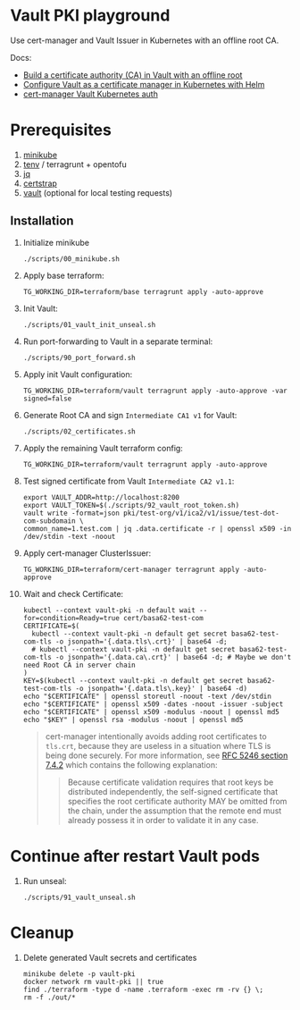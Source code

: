 # Vault PKI playground
Use cert-manager and Vault Issuer in Kubernetes with an offline root CA.

Docs:
- [Build a certificate authority (CA) in Vault with an offline root](https://developer.hashicorp.com/vault/tutorials/pki/pki-engine-external-ca)
- [Configure Vault as a certificate manager in Kubernetes with Helm](https://developer.hashicorp.com/vault/tutorials/archive/kubernetes-cert-manager)
- [cert-manager Vault Kubernetes auth](https://cert-manager.io/docs/configuration/vault/#option-2-vault-authentication-method-use-kubernetes-auth)

# Prerequisites

1. [minikube](https://minikube.sigs.k8s.io/docs/start/)
2. [tenv](https://github.com/tofuutils/tenv?tab=readme-ov-file#automatic-installation) / terragrunt + opentofu
4. [jq](https://jqlang.org/download/)
5. [certstrap](https://formulae.brew.sh/formula/certstrap)
6. [vault](https://developer.hashicorp.com/vault/tutorials/get-started/install-binary#install-vault) (optional for local testing requests)

## Installation

1. Initialize minikube
   ```shell
   ./scripts/00_minikube.sh
   ```

1. Apply base terraform:
   ```shell
   TG_WORKING_DIR=terraform/base terragrunt apply -auto-approve
   ```

1. Init Vault:
   ```shell
   ./scripts/01_vault_init_unseal.sh
   ```

1. Run port-forwarding to Vault in a separate terminal:
   ```shell
   ./scripts/90_port_forward.sh
   ```

1. Apply init Vault configuration:
   ```shell
   TG_WORKING_DIR=terraform/vault terragrunt apply -auto-approve -var signed=false
   ```

1. Generate Root CA and sign `Intermediate CA1 v1` for Vault:
   ```shell
   ./scripts/02_certificates.sh
   ```

1. Apply the remaining Vault terraform config:
   ```shell
   TG_WORKING_DIR=terraform/vault terragrunt apply -auto-approve
   ```

1. Test signed certificate from Vault `Intermediate CA2 v1.1`:
   ```shell
   export VAULT_ADDR=http://localhost:8200
   export VAULT_TOKEN=$(./scripts/92_vault_root_token.sh)
   vault write -format=json pki/test-org/v1/ica2/v1/issue/test-dot-com-subdomain \
   common_name=1.test.com | jq .data.certificate -r | openssl x509 -in /dev/stdin -text -noout
   ```

1. Apply cert-manager ClusterIssuer:
   ```shell
   TG_WORKING_DIR=terraform/cert-manager terragrunt apply -auto-approve
   ```

1. Wait and check Certificate:
   ```shell
   kubectl --context vault-pki -n default wait --for=condition=Ready=true cert/basa62-test-com
   CERTIFICATE=$(
     kubectl --context vault-pki -n default get secret basa62-test-com-tls -o jsonpath='{.data.tls\.crt}' | base64 -d;
     # kubectl --context vault-pki -n default get secret basa62-test-com-tls -o jsonpath='{.data.ca\.crt}' | base64 -d; # Maybe we don't need Root CA in server chain
   )
   KEY=$(kubectl --context vault-pki -n default get secret basa62-test-com-tls -o jsonpath='{.data.tls\.key}' | base64 -d)
   echo "$CERTIFICATE" | openssl storeutl -noout -text /dev/stdin
   echo "$CERTIFICATE" | openssl x509 -dates -noout -issuer -subject
   echo "$CERTIFICATE" | openssl x509 -modulus -noout | openssl md5
   echo "$KEY" | openssl rsa -modulus -noout | openssl md5
   ```
   > cert-manager intentionally avoids adding root certificates to `tls.crt`, because they are useless in a situation where TLS is being done securely. For more information, see [RFC 5246 section 7.4.2](https://datatracker.ietf.org/doc/html/rfc5246#section-7.4.2) which contains the following explanation:
   > > Because certificate validation requires that root keys be distributed independently, the self-signed certificate that specifies the root certificate authority MAY be omitted from the chain, under the assumption that the remote end must already possess it in order to validate it in any case.

# Continue after restart Vault pods

1. Run unseal:
   ```shell
   ./scripts/91_vault_unseal.sh
   ```


# Cleanup

1. Delete generated Vault secrets and certificates
   ```shell
   minikube delete -p vault-pki
   docker network rm vault-pki || true
   find ./terraform -type d -name .terraform -exec rm -rv {} \;
   rm -f ./out/*
   ```
